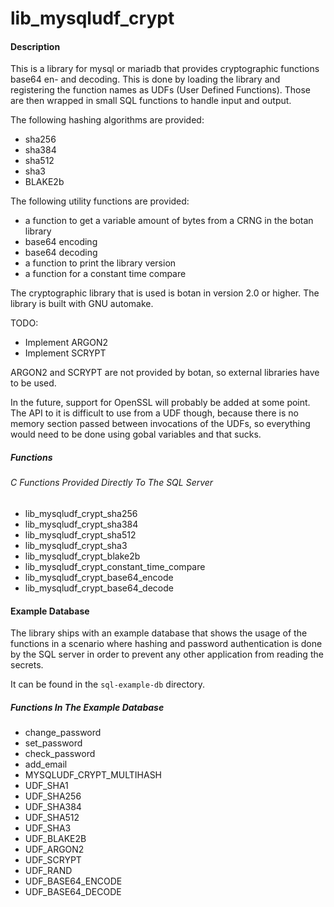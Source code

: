 # lib_mysqludf_crypt

#### Description

This is a library for mysql or mariadb that provides cryptographic functions base64 en- and decoding.
This is done by loading the library and registering the function names as UDFs (User Defined Functions).
Those are then wrapped in small SQL functions to handle input and output.

The following hashing algorithms are provided:
* sha256
* sha384
* sha512
* sha3
* BLAKE2b

The following utility functions are provided:
* a function to get a variable amount of bytes from a CRNG in the botan library
* base64 encoding
* base64 decoding
* a function to print the library version
* a function for a constant time compare

The cryptographic library that is used is botan in version 2.0 or higher.
The library is built with GNU automake.

TODO:
* Implement ARGON2
* Implement SCRYPT

ARGON2 and SCRYPT are not provided by botan, so external libraries have to be used.

In the future, support for OpenSSL will probably be added at some point. The API to it is difficult to use from a UDF though, because there is no memory section passed between invocations of the UDFs, so everything would need to be done using gobal variables and that sucks.

##### Functions

###### C Functions Provided Directly To The SQL Server

* lib_mysqludf_crypt_sha256
* lib_mysqludf_crypt_sha384
* lib_mysqludf_crypt_sha512
* lib_mysqludf_crypt_sha3
* lib_mysqludf_crypt_blake2b
* lib_mysqludf_crypt_constant_time_compare
* lib_mysqludf_crypt_base64_encode
* lib_mysqludf_crypt_base64_decode

#### Example Database

The library ships with an example database that shows the usage of the functions in a scenario where hashing and password authentication is done by the SQL server in order to prevent any other application from reading the secrets.

It can be found in the `sql-example-db` directory.

##### Functions In The Example Database

* change_password
* set_password
* check_password
* add_email
* MYSQLUDF_CRYPT_MULTIHASH
* UDF_SHA1
* UDF_SHA256
* UDF_SHA384
* UDF_SHA512
* UDF_SHA3
* UDF_BLAKE2B
* UDF_ARGON2
* UDF_SCRYPT
* UDF_RAND
* UDF_BASE64_ENCODE
* UDF_BASE64_DECODE
